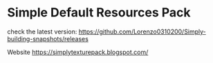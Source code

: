 # Simple Default Resources Pack


check the latest version: https://github.com/Lorenzo0310200/Simply-building-snapshots/releases

Website
https://simplytexturepack.blogspot.com/
